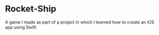 # Rocket-Ship
A game I made as part of a project in which I learned how to create an iOS app using Swift.
